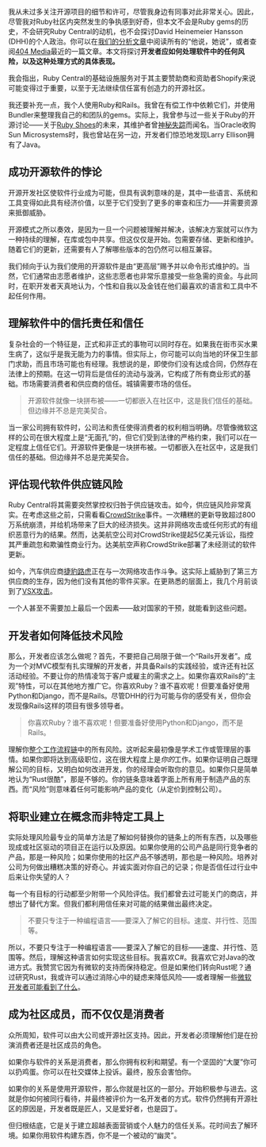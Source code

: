 我从未过多关注开源项目的细节和许可，尽管我身边有同事对此非常关心。因此，尽管我对Ruby社区内突然发生的争执感到好奇，但本文不会是Ruby gems的历史，不会研究Ruby Central的动机，也不会探讨David Heinemeier Hansson (DHH)的个人政治。你可以在[我们的分析文章](https://thenewstack.io/open-source-turmoil-rubygems-maintainers-kicked-off-github/)中阅读所有的“他说，她说”，或者查阅[404 Media](https://www.404media.co/how-ruby-went-off-the-rails/)最近的一篇文章。本文将探讨**开发者应如何处理软件中的任何风险，以及这种处理方式的具体表现。**

我会指出，Ruby Central的基础设施服务对于其主要赞助商和资助者Shopify来说可能变得过于重要，以至于无法继续信任富有创造力的开源社区。

我还要补充一点，我个人使用Ruby和Rails。我曾在有偿工作中依赖它们，并使用Bundler来整理我自己的和团队的gems。实际上，我曾参与过一些关于Ruby的开源讨论——关于[Ruby Shoes](http://shoesrb.com/)的未来，其维护者曾[神秘失踪](https://www.slate.com/articles/technology/technology/2012/03/ruby_ruby_on_rails_and__why_the_disappearance_of_one_of_the_world_s_most_beloved_computer_programmers_.html/)而闻名。当Oracle收购Sun Microsystems时，我也曾站在另一边，开发者们惊恐地发现Larry Ellison拥有了Java。

## 成功开源软件的悖论

开源开发社区使软件行业成为可能，但具有讽刺意味的是，其中一些语言、系统和工具变得如此具有经济价值，以至于它们受到了更多的审查和压力——并需要资源来抵御威胁。

开源模式之所以奏效，是因为一旦一个问题被理解并解决，该解决方案就可以作为一种持续的理解，在库或包中共享。但这仅仅是开始。包需要存储、更新和维护。随着它们的更新，还需要有人了解哪些版本的包仍然可以相互兼容。

我们倾向于认为我们使用的开源软件是由“更高层”赐予并以命令形式维护的。当然，它们通常由志愿者维护，这些志愿者也非常乐意接受一些急需的资金。与此同时，在职开发者天真地认为，个性和自我以及金钱在他们最喜欢的语言和工具中不起任何作用。

## 理解软件中的信托责任和信任

复杂社会的一个特征是，正式和非正式的事物可以同时存在。如果我在街市买水果生病了，这似乎是我无能为力的事情。但实际上，你可能可以向当地的环保卫生部门求助，而且市场可能也有经理。我想说的是，即使你们没有达成合同，仍然存在法律上的预期。在这一切背后是信任的流动与漩涡，它构成了所有商业形式的基础。市场需要消费者和供应商的信任。城镇需要市场的信任。

> 开源软件就像一块拼布被——一切都嵌入在社区中，这是我们信任的基础。但边缘并不总是完美契合。

当一家公司拥有软件时，公司法和责任使得消费者的权利相当明确。尽管像微软这样的公司在很大程度上是“无面孔”的，但它们受到法律的严格约束，我们可以在一定程度上信任它们。开源软件更像是一块拼布被。一切都嵌入在社区中，这是我们信任的基础。但边缘并不总是完美契合。

## 评估现代软件供应链风险

Ruby Central将其需要突然掌控权归咎于供应链攻击。如今，供应链风险非常真实。在考虑这些之前，只需看看[CrowdStrike](https://en.wikipedia.org/wiki/2024_CrowdStrike-related_IT_outages)事件。一次糟糕的更新导致超过800万系统崩溃，并给机场带来了巨大的经济损失。这并非网络攻击或任何形式的有组织恶意行为的结果。然而，达美航空公司对CrowdStrike提起5亿美元诉讼，指控其严重疏忽和欺骗性商业行为。达美航空声称CrowdStrike部署了未经测试的软件更新。

如今，汽车供应商[捷豹路虎](https://www.autocar.co.uk/car-news/new-cars/jlr-prepares-build-first-cars-august-coming-days)正在与一次网络攻击作斗争。这实际上威胁到了第三方供应商的生存，因为他们没有其他的零件买家。在更熟悉的层面上，我几个月前谈到了[VSX攻击](https://thenewstack.io/agentic-coding-and-the-weakness-of-extensions-for-ides/)。

一个人甚至不需要加上最后一个因素——敌对国家的干预，就能看到这些问题。

## 开发者如何降低技术风险

那么，开发者应该怎么做呢？首先，不要把自己局限于做一个“Rails开发者”。成为一个对MVC模型有扎实理解的开发者，并具备Rails的实践经验，或许还有社区活动经验。不要让你的热情凌驾于客户或雇主的需求之上。如果你喜欢Rails的“主观”特性，可以在其他地方推广它。你喜欢Ruby？谁不喜欢呢！但要准备好使用Python和Django，而不是Rails。尽管DHH的行为可能与你的感受有关，但你会发现像Rails这样的项目有很多领导者。

> 你喜欢Ruby？谁不喜欢呢！但要准备好使用Python和Django，而不是Rails。

理解你[整个工作流程链](https://buttondown.com/dorian/archive/supply-chain-risks-in-late-2025/)中的所有风险。这听起来最初像是学术工作或管理层的事情。如果你即将达到高级职位，这在很大程度上是*你的*工作。如果你证明自己既理解公司的目标，又明白如何改进开发，你的经理会听取你的意见。如果你只是简单地认为“Rust很酷”，那是不够的。你的链条意味着字面上所有用于制造产品的东西。而“风险”则意味着任何可能影响产品的变化（从定价到控制公司）。

## 将职业建立在概念而非特定工具上

实际处理风险最专业的简单方法是了解如何替换你的链条上的所有东西，以及哪些现成或社区驱动的项目正在运行以及原因。如果你使用的公司产品是同行竞争者的产品，那是一种风险；如果你使用的社区产品不够透明，那也是一种风险。培养对公司为何做出糟糕决策的好奇心。并诚实面对你自己的记录；你是否信任过行业中后来让你失望的人？

每一个有目标的行动都至少附带一个风险评估。我们都曾去过可能关门的商店，并想出了替代方案。但我们都利用信任来对可能的结果做出最终决定。

> 不要只专注于一种编程语言——要深入了解它的目标。速度、并行性、范围等。

所以，不要只专注于一种编程语言——要深入了解它的目标——速度、并行性、范围等。然后，理解这种语言如何实现这些目标。我喜欢C#。我喜欢它对Java的改进方式。我赞赏它因为有微软的支持而保持稳定。但是如果他们转向Rust呢？通过研究Rust，我或许可以通过消除心中的疑虑来降低风险——或者理解一些[微软开发者可能看到了什么](https://thenewstack.io/microsoft-goes-all-in-on-rust-for-core-infrastructure-and-much-more/)。

## 成为社区成员，而不仅仅是消费者

众所周知，软件可以由大公司或开源社区支持。因此，开发者必须理解他们是在扮演消费者还是社区成员的角色。

如果你与软件的关系是消费者，那么你拥有权利和期望。有一个坚固的“大厦”你可以扔鸡蛋。你可以在社交媒体上投诉。最终，股东会害怕你。

如果你的关系是使用开源软件，那么你就是社区的一部分。开始积极参与进去。这就是你如何被同行看待，并最终被评价为一名开发者的方式。软件仍然拥有开源社区的原因是，开发者既是匠人，又是爱好者，也是园丁。

但归根结底，它是关于建立超越表面营销或个人魅力的信任关系。花时间去了解环境。如果你用软件构建东西，你不是一个被动的“幽灵”。